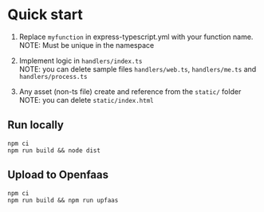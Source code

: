 # Quick start

1. Replace `myfunction` in express-typescript.yml with your function name.  
NOTE: Must be unique in the namespace

3. Implement logic in `handlers/index.ts`  
NOTE: you can delete sample files `handlers/web.ts`, `handlers/me.ts` and `handlers/process.ts`

4. Any asset (non-ts file) create and reference from the `static/` folder  
NOTE: you can delete `static/index.html`

## Run locally
```
npm ci
npm run build && node dist
```

## Upload to Openfaas

```
npm ci
npm run build && npm run upfaas
```

